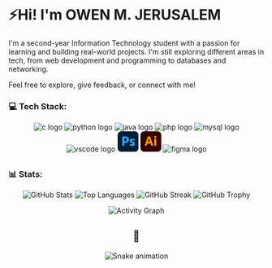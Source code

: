 



<!-- HEADER -->
<div align="left">
<h1>⚡Hi! I'm OWEN M. JERUSALEM</h1>
<p1> I'm a second-year Information Technology student with a passion for learning and building real-world projects. I'm still exploring different areas in tech, from web development and programming to databases and networking. 

Feel free to explore, give feedback, or connect with me!</p1>

</div>

<!-- Tech Stack -->
<div align="center">
  
<h3 align= "Left"> 💻 Tech Stack: </h3>

  <img src="https://cdn.jsdelivr.net/gh/devicons/devicon/icons/c/c-original.svg" height="40" alt="c logo"  />
  <img src="https://cdn.jsdelivr.net/gh/devicons/devicon/icons/python/python-original.svg" height="40" alt="python logo"  />
  <img src="https://cdn.jsdelivr.net/gh/devicons/devicon/icons/java/java-original.svg" height="40" alt="java logo"  />
  <img src="https://cdn.jsdelivr.net/gh/devicons/devicon/icons/php/php-original.svg" height="40" alt="php logo"  />
  <img src="https://cdn.jsdelivr.net/gh/devicons/devicon/icons/mysql/mysql-original.svg" height="40" alt="mysql logo"  />
  <img src="https://cdn.jsdelivr.net/gh/devicons/devicon/icons/vscode/vscode-original.svg" height="40" alt="vscode logo"  />
  <img src="/assets/Adobe_Photoshop_CC_icon.svg.png" height="40" alt="photoshop logo"  />
  <img src="/assets/Adobe_Illustrator_CC_icon.svg.png" height="40" alt="illustrator logo"  />
  <img src="https://cdn.jsdelivr.net/gh/devicons/devicon/icons/figma/figma-original.svg" height="40" alt="figma logo"  />


</div>


##
<!-- Stats -->

<div align="center">

<h3 align= "Left"> 📊 Stats: </h3>


 <p align="center">
  <img src="https://github-readme-stats.vercel.app/api?username=Wenox26&show_icons=true&count_private=true&theme=radical&hide_border=true" height="150" alt="GitHub Stats" />
  <img src="https://github-readme-stats.vercel.app/api/top-langs?username=Wenox26&layout=compact&langs_count=5&theme=radical&hide_border=true" height="150" alt="Top Languages" />
  <img src="https://streak-stats.demolab.com?user=Wenox26&theme=radical&hide_border=true&border_radius=5" height="150" alt="GitHub Streak" />
  <img src="https://github-profile-trophy.vercel.app/?username=Wenox26&theme=dark_lover&column=-1&row=1&margin-w=8&margin-h=8&no-bg=true&no-frame=true" height="150" alt="GitHub Trophy" />
  
</p>
<img src="https://github-readme-activity-graph.vercel.app/graph?username=Wenox26&theme=radical&area=true&point=fff700&title_color=ff00fb&color=ff00fb&hide_border=true&area_color=ff00fb" height="300" alt="Activity Graph" />

  


###
</div>

##

<!-- SNEK -->
<div align="center">
<h2>🐍</h2>
<img src="https://raw.githubusercontent.com/Wenox26/Wenox26/output/snake.svg" alt="Snake animation" />
</div>

